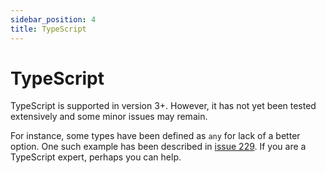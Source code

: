 ```yaml
---
sidebar_position: 4
title: TypeScript
---
```


# TypeScript

TypeScript is supported in version 3+. However, it has not yet been tested extensively and some 
minor issues may remain.

For instance, some types have been defined as `any` for lack of a better option. One such example 
has been described in 
[issue 229](https://github.com/djipco/webmidi/issues/229#issuecomment-1039036353). If you are a 
TypeScript expert, perhaps you can help.
